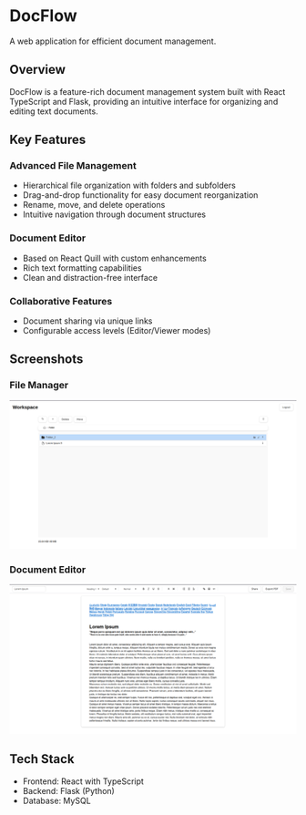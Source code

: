 # DocFlow

A web application for efficient document management.

## Overview

DocFlow is a feature-rich document management system built with React TypeScript and Flask, providing an intuitive interface for organizing and editing text documents.

## Key Features

### Advanced File Management
- Hierarchical file organization with folders and subfolders
- Drag-and-drop functionality for easy document reorganization
- Rename, move, and delete operations
- Intuitive navigation through document structures

### Document Editor
- Based on React Quill with custom enhancements
- Rich text formatting capabilities
- Clean and distraction-free interface

### Collaborative Features
- Document sharing via unique links
- Configurable access levels (Editor/Viewer modes)

## Screenshots

### File Manager
<img src="./screenshots/FileManager.png" alt="DocFlow File Manager showing hierarchical document organization with drag-and-drop interface" />

### Document Editor
<img src="./screenshots/Editor.png" alt="DocFlow Document Editor featuring rich text formatting tools and collaborative editing" />

## Tech Stack

- Frontend: React with TypeScript
- Backend: Flask (Python)
- Database: MySQL


